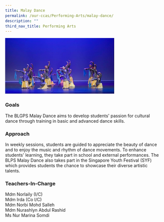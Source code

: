 ```yaml
---
title: Malay Dance
permalink: /our-ccas/Performing-Arts/malay-dance/
description: ""
third_nav_title: Performing Arts
---
```

<img src="/images/malay%20dance.jpg" 
     style="width:70%">
		 
### Goals

The BLGPS Malay Dance aims to develop students' passion for cultural dance through training in basic and advanced dance skills.  
  

### Approach

In weekly sessions, students are guided to appreciate the beauty of dance and to enjoy the music and rhythm of dance movements. To enhance students' learning, they take part in school and external performances. The BLPS Malay Dance also takes part in the Singapore Youth Festival (SYF) which provides students the chance to showcase their diverse artistic talents.  

  

### Teachers-In-Charge

Mdm Norlaily (I/C) <br>
Mdm Irda (Co I/C) <br>
Mdm Norbi Mohd Salleh <br>
Mdm Nurashlyn Abdul Rashid <br>
Ms Nur Marina Somdi